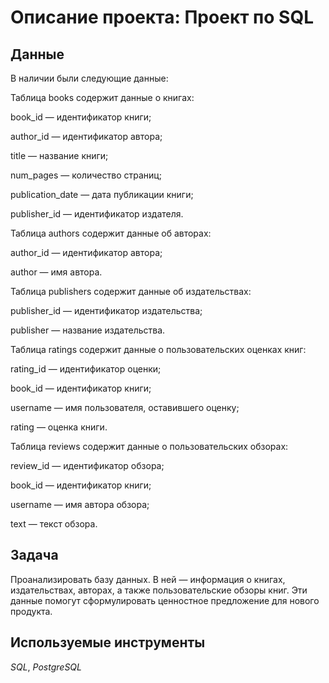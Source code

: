 # Описание проекта: Проект по SQL

## Данные

В наличии были следующие данные:

Таблица books содержит данные о книгах:

book_id — идентификатор книги;

author_id — идентификатор автора;

title — название книги;

num_pages — количество страниц;

publication_date — дата публикации книги;

publisher_id — идентификатор издателя.


Таблица authors содержит данные об авторах:

author_id — идентификатор автора;

author — имя автора.


Таблица publishers содержит данные об издательствах:

publisher_id — идентификатор издательства;

publisher — название издательства.


Таблица ratings содержит данные о пользовательских оценках книг:

rating_id — идентификатор оценки;

book_id — идентификатор книги;

username — имя пользователя, оставившего оценку;

rating — оценка книги.


Таблица reviews содержит данные о пользовательских обзорах:

review_id — идентификатор обзора;

book_id — идентификатор книги;

username — имя автора обзора;

text — текст обзора.

## Задача

Проанализировать базу данных. В ней — информация о книгах, издательствах, авторах, а также пользовательские обзоры книг. Эти данные помогут сформулировать ценностное предложение для нового продукта.  

## Используемые инструменты
*SQL*, *PostgreSQL*

